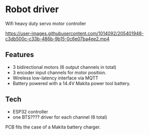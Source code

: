 Robot driver
============

Wifi heavy duty servo motor controller

https://user-images.githubusercontent.com/1014092/205401948-c3db500c-c33b-486b-9b15-0c6e07ba4ee2.mp4

Features
--------

- 3 bidirectional motors (6 output channels in total)
- 3 encoder input channels for motor position.
- Wireless low-latency interface via MQTT
- Battery powered with a 14.4V Makita power tool battery.


Tech
----

- ESP32 controller
- one BTS???? driver for each channel (6 total)

PCB fits the case of a Makita battery charger.


